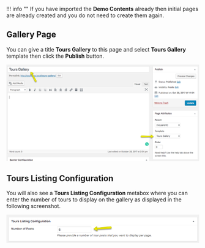 !!! info ""
    If you have imported the **Demo Contents** already then initial pages are already created and you do not need to create them again.
    
## Gallery Page
You can give a title **Tours Gallery** to this page and select **Tours Gallery** template then click the **Publish** button.

![img](img/new-gallery-page.png)

## Tours Listing Configuration

You will also see a **Tours Listing Configuration** metabox where you can enter the number of tours to display on the gallery as displayed in the following screenshot.

![img](img/gallery-posts-per-page.png)
